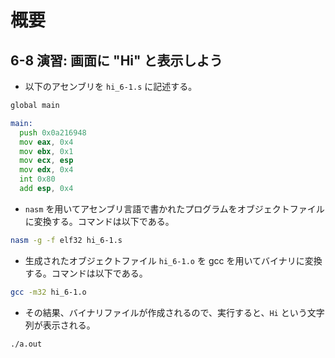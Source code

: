 # 概要

## 6-8 演習: 画面に "Hi" と表示しよう

- 以下のアセンブリを `hi_6-1.s` に記述する。

```asm
global main

main:
  push 0x0a216948
  mov eax, 0x4
  mov ebx, 0x1
  mov ecx, esp
  mov edx, 0x4
  int 0x80
  add esp, 0x4
```

- `nasm` を用いてアセンブリ言語で書かれたプログラムをオブジェクトファイルに変換する。コマンドは以下である。

```bash
nasm -g -f elf32 hi_6-1.s
```

- 生成されたオブジェクトファイル `hi_6-1.o` を gcc を用いてバイナリに変換する。コマンドは以下である。

```bash
gcc -m32 hi_6-1.o
```

- その結果、バイナリファイルが作成されるので、実行すると、`Hi` という文字列が表示される。

```bash
./a.out
```
